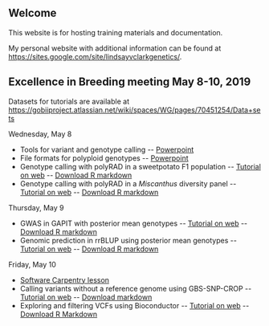 ## Welcome

This website is for hosting training materials and documentation.

My personal website with additional information can be found
at <https://sites.google.com/site/lindsayvclarkgenetics/>.

## Excellence in Breeding meeting May 8-10, 2019

Datasets for tutorials are available at
<https://gobiiproject.atlassian.net/wiki/spaces/WG/pages/70451254/Data+sets>

Wednesday, May 8

* Tools for variant and genotype calling -- [Powerpoint](excellence_in_breeding/Variant_and_Genotype_Calling_in_Polyploids.pdf)
* File formats for polyploid genotypes -- [Powerpoint](excellence_in_breeding/File_formats_for_polyploid_genotypes.pdf)
* Genotype calling with polyRAD in a sweetpotato F1 population -- [Tutorial on web](excellence_in_breeding/sweetpotato_F1_polyRAD_tutorial.html) -- [Download R markdown](excellence_in_breeding/sweetpotato_F1_polyRAD_tutorial.Rmd)
* Genotype calling with polyRAD in a *Miscanthus* diversity panel -- [Tutorial on web](excellence_in_breeding/polyRAD_diversity_panel.html) -- [Download R markdown](excellence_in_breeding/polyRAD_diversity_panel.Rmd)

Thursday, May 9

* GWAS in GAPIT with posterior mean genotypes -- [Tutorial on web](excellence_in_breeding/GAPIT_tetraploid.html) -- [Download R markdown](excellence_in_breeding/GAPIT_tetraploid.Rmd)
* Genomic prediction in rrBLUP using posterior mean genotypes -- [Tutorial on web](excellence_in_breeding/rrBLUP_tetraploid.html) -- [Download R markdown](excellence_in_breeding/rrBLUP_tetraploid.Rmd)

Friday, May 10

* [Software Carpentry lesson](https://swc-uiuc.github.io/2019-05-10-cip/)
* Calling variants without a reference genome using GBS-SNP-CROP -- [Tutorial on web](excellence_in_breeding/calling_without_reference.html) -- [Download markdown](https://raw.githubusercontent.com/lvclark/lvclark.github.io/master/excellence_in_breeding/calling_without_reference.md)
* Exploring and filtering VCFs using Bioconductor -- [Tutorial on web](excellence_in_breeding/vcf_filter.html) -- [Download R Markdown](excellence_in_breeding/vcf_filter.Rmd)
